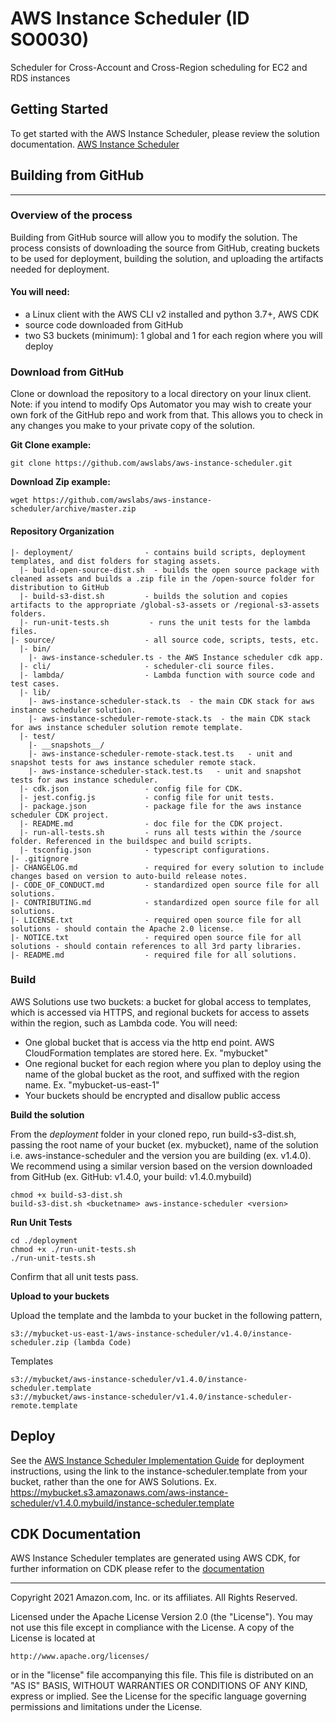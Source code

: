 # AWS Instance Scheduler (ID SO0030)

Scheduler for Cross-Account and Cross-Region scheduling for EC2 and RDS instances

## Getting Started

To get started with the AWS Instance Scheduler, please review the solution documentation. [AWS Instance Scheduler](https://aws.amazon.com/solutions/implementations/instance-scheduler/?did=sl_card&trk=sl_card)

## Building from GitHub
***

### Overview of the process

Building from GitHub source will allow you to modify the solution. The process consists of downloading the source from GitHub, creating buckets to be used for deployment, building the solution, and uploading the artifacts needed for deployment.

#### You will need:

* a Linux client with the AWS CLI v2 installed and python 3.7+, AWS CDK
* source code downloaded from GitHub
* two S3 buckets (minimum): 1 global and 1 for each region where you will deploy

### Download from GitHub

Clone or download the repository to a local directory on your linux client. Note: if you intend to modify Ops Automator you may wish to create your own fork of the GitHub repo and work from that. This allows you to check in any changes you make to your private copy of the solution.

**Git Clone example:**

```
git clone https://github.com/awslabs/aws-instance-scheduler.git
```

**Download Zip example:**
```
wget https://github.com/awslabs/aws-instance-scheduler/archive/master.zip
```

#### Repository Organization

```
|- deployment/                - contains build scripts, deployment templates, and dist folders for staging assets.
  |- build-open-source-dist.sh  - builds the open source package with cleaned assets and builds a .zip file in the /open-source folder for distribution to GitHub
  |- build-s3-dist.sh         - builds the solution and copies artifacts to the appropriate /global-s3-assets or /regional-s3-assets folders.
  |- run-unit-tests.sh         - runs the unit tests for the lambda files.
|- source/                    - all source code, scripts, tests, etc.
  |- bin/
    |- aws-instance-scheduler.ts - the AWS Instance scheduler cdk app.
  |- cli/                     - scheduler-cli source files.
  |- lambda/                  - Lambda function with source code and test cases.        
  |- lib/
    |- aws-instance-scheduler-stack.ts  - the main CDK stack for aws instance scheduler solution.
    |- aws-instance-scheduler-remote-stack.ts  - the main CDK stack for aws instance scheduler solution remote template.
  |- test/
    |- __snapshots__/
    |- aws-instance-scheduler-remote-stack.test.ts   - unit and snapshot tests for aws instance scheduler remote stack.
    |- aws-instance-scheduler-stack.test.ts   - unit and snapshot tests for aws instance scheduler.
  |- cdk.json                 - config file for CDK.
  |- jest.config.js           - config file for unit tests.
  |- package.json             - package file for the aws instance scheduler CDK project.
  |- README.md                - doc file for the CDK project.
  |- run-all-tests.sh         - runs all tests within the /source folder. Referenced in the buildspec and build scripts.
  |- tsconfig.json            - typescript configurations.
|- .gitignore
|- CHANGELOG.md               - required for every solution to include changes based on version to auto-build release notes.
|- CODE_OF_CONDUCT.md         - standardized open source file for all solutions.
|- CONTRIBUTING.md            - standardized open source file for all solutions.
|- LICENSE.txt                - required open source file for all solutions - should contain the Apache 2.0 license.
|- NOTICE.txt                 - required open source file for all solutions - should contain references to all 3rd party libraries.
|- README.md                  - required file for all solutions.

```

### Build

AWS Solutions use two buckets: a bucket for global access to templates, which is accessed via HTTPS, and regional buckets for access to assets within the region, such as Lambda code. You will need:

* One global bucket that is access via the http end point. AWS CloudFormation templates are stored here. Ex. "mybucket"
* One regional bucket for each region where you plan to deploy using the name of the global bucket as the root, and suffixed with the region name. Ex. "mybucket-us-east-1"
* Your buckets should be encrypted and disallow public access

**Build the solution**

From the *deployment* folder in your cloned repo, run build-s3-dist.sh, passing the root name of your bucket (ex. mybucket), name of the solution i.e. aws-instance-scheduler and the version you are building (ex. v1.4.0). We recommend using a similar version based on the version downloaded from GitHub (ex. GitHub: v1.4.0, your build: v1.4.0.mybuild)

```
chmod +x build-s3-dist.sh
build-s3-dist.sh <bucketname> aws-instance-scheduler <version>
```

**Run Unit Tests**

```
cd ./deployment
chmod +x ./run-unit-tests.sh
./run-unit-tests.sh
```

Confirm that all unit tests pass.

**Upload to your buckets**

Upload the template and the lambda to your bucket in the following pattern,
```
s3://mybucket-us-east-1/aws-instance-scheduler/v1.4.0/instance-scheduler.zip (lambda Code)
```

Templates
```
s3://mybucket/aws-instance-scheduler/v1.4.0/instance-scheduler.template
s3://mybucket/aws-instance-scheduler/v1.4.0/instance-scheduler-remote.template
```

## Deploy

See the [AWS Instance Scheduler Implementation Guide](https://s3.amazonaws.com/solutions-reference/aws-instance-scheduler/latest/instance-scheduler.pdf) for deployment instructions, using the link to the instance-scheduler.template from your bucket, rather than the one for AWS Solutions. Ex. https://mybucket.s3.amazonaws.com/aws-instance-scheduler/v1.4.0.mybuild/instance-scheduler.template

## CDK Documentation

AWS Instance Scheduler templates are generated using AWS CDK, for further information on CDK please refer to the [documentation](https://docs.aws.amazon.com/cdk/latest/guide/getting_started.html)


***

Copyright 2021 Amazon.com, Inc. or its affiliates. All Rights Reserved.

Licensed under the Apache License Version 2.0 (the "License"). You may not use this file except in compliance with the License. A copy of the License is located at

    http://www.apache.org/licenses/

or in the "license" file accompanying this file. This file is distributed on an "AS IS" BASIS, WITHOUT WARRANTIES OR CONDITIONS OF ANY KIND, express or implied. See the License for the specific language governing permissions and limitations under the License.
